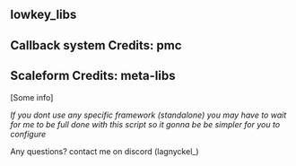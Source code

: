 ## lowkey_libs 

## Callback system Credits: pmc 
## Scaleform Credits: meta-libs 

[Some info] 

*If you dont use any specific framework (standalone) you may have to wait for me to be full done with this script so it gonna be be simpler for you to configure* 

Any questions? contact me on discord (lagnyckel_)
